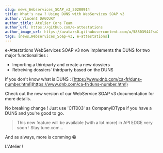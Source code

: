 ```yaml
---
slug: news_Webservices_SOAP_v3_20200914
title: What's new ? Using DUNS with WebServices SOAP v3
author: Vincent DAGOURY
author_title: Atelier Core Team
author_url: https://github.com/e-attestations
author_image_url: https://avatars0.githubusercontent.com/u/58803944?s=200&v=4
tags: [news,Webservices_Soap-v3, e-attestations]
---
```


e-Attestations WebServices SOAP v3 now implements the DUNS for two major functionalities :

- Importing a thirdparty and create a new dossiers
- Retreiving dossiers' thirdparty based on the DUNS

If you don't know what is DUNS : [https://www.dnb.com/ca-fr/duns-number.html](https://www.dnb.com/ca-fr/duns-number.html)

Check out the new version of our WebService SOAP v3 documentation for more details.

No breaking change ! Just use 'CIT003' as CompanyIDType if you have a DUNS and you're good to go.

> This new feature will be available (with a lot more) in API EDGE very soon ! Stay tune.com...

And as always, more is comming 😁

L'Atelier !